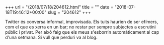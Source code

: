 +++
url = "/2018/07/18/204612.html"
title = ""
date = "2018-07-18T19:46:12+00:00"
slug = "204612"
+++

Twitter és conversa informal, improvisada. Els tuits haurien de ser efímers, com el que es xerra en un bar; no restar per sempre subjectes a escrutini públic i privat. Per això faig que els meus s'esborrin automàticament al cap d'una setmana. Si vull que perduri va al blog.